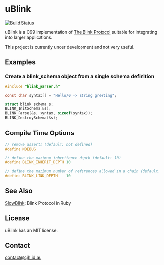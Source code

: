 uBlink
=======

[![Build Status](https://travis-ci.org/cjhdev/ublink.svg?branch=master)](https://travis-ci.org/cjhdev/ublink)

uBlink is a C99 implementation of [The Blink Protocol](http://www.blinkprotocol.org/ "The Blink Protocol") suitable for integrating into larger applications.

This project is currently under development and not very useful.

## Examples

### Create a blink_schema object from a single schema definition

~~~c
#include "blink_parser.h"

const char syntax[] = "Hello/0 -> string greeting";

struct blink_schema s;
BLINK_InitSchema(&s);
BLINK_Parse(&s, syntax, sizeof(syntax));
BLINK_DestroySchema(&s);
~~~

## Compile Time Options

~~~c
// remove asserts (default: not defined)
#define NDEBUG

// define the maximum inheritence depth (default: 10)
#define BLINK_INHERIT_DEPTH 10

// define the maximum number of references allowed in a chain (default: 10)
#define BLINK_LINK_DEPTH    10
~~~

## See Also

[SlowBlink](https://github.com/cjhdev/slow_blink "SlowBlink"): Blink Protocol in Ruby

## License

uBlink has an MIT license.

## Contact

contact@cjh.id.au
    
